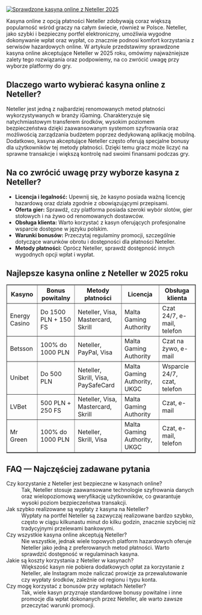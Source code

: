 [![Sprawdzone kasyna online z Neteller 2025](https://123-caf.pages.dev/gitsignup.png)](https://vrmoo.ru/Bt82HjjY)

<div>     <p>Kasyna online z opcją płatności Neteller zdobywają coraz większą popularność wśród graczy na całym świecie, również w Polsce. Neteller, jako szybki i bezpieczny portfel elektroniczny, umożliwia wygodne dokonywanie wpłat oraz wypłat, co znacznie podnosi komfort korzystania z serwisów hazardowych online. W artykule przedstawimy sprawdzone kasyna online akceptujące Neteller w 2025 roku, omówimy najważniejsze zalety tego rozwiązania oraz podpowiemy, na co zwrócić uwagę przy wyborze platformy do gry.</p>      <h2>Dlaczego warto wybierać kasyna online z Neteller?</h2>     <p>Neteller jest jedną z najbardziej renomowanych metod płatności wykorzystywanych w branży iGaming. Charakteryzuje się natychmiastowym transferem środków, wysokim poziomem bezpieczeństwa dzięki zaawansowanym systemom szyfrowania oraz możliwością zarządzania budżetem poprzez dedykowaną aplikację mobilną. Dodatkowo, kasyna akceptujące Neteller często oferują specjalne bonusy dla użytkowników tej metody płatności. Dzięki temu gracz może liczyć na sprawne transakcje i większą kontrolę nad swoimi finansami podczas gry.</p>      <h2>Na co zwrócić uwagę przy wyborze kasyna z Neteller?</h2>     <ul>       <li><strong>Licencja i legalność:</strong> Upewnij się, że kasyno posiada ważną licencję hazardową oraz działa zgodnie z obowiązującymi przepisami.</li>       <li><strong>Oferta gier:</strong> Sprawdź, czy platforma posiada szeroki wybór slotów, gier stołowych i na żywo od renomowanych dostawców.</li>       <li><strong>Obsługa klienta:</strong> Warto korzystać z kasyn oferujących profesjonalne wsparcie dostępne w języku polskim.</li>       <li><strong>Warunki bonusów:</strong> Przeczytaj regulaminy promocji, szczególnie dotyczące warunków obrotu i dostępności dla płatności Neteller.</li>       <li><strong>Metody płatności:</strong> Oprócz Neteller, sprawdź dostępność innych wygodnych opcji wpłat i wypłat.</li>     </ul>      <h2>Najlepsze kasyna online z Neteller w 2025 roku</h2>     <table border="1" cellpadding="8" cellspacing="0" style="border-collapse: collapse; width: 100%;">       <thead>         <tr>           <th>Kasyno</th>           <th>Bonus powitalny</th>           <th>Metody płatności</th>           <th>Licencja</th>           <th>Obsługa klienta</th>         </tr>       </thead>       <tbody>         <tr>           <td>Energy Casino</td>           <td>Do 1500 PLN + 150 FS</td>           <td>Neteller, Visa, Mastercard, Skrill</td>           <td>Malta Gaming Authority</td>           <td>Czat 24/7, e-mail, telefon</td>         </tr>         <tr>           <td>Betsson</td>           <td>100% do 1000 PLN</td>           <td>Neteller, PayPal, Visa</td>           <td>Malta Gaming Authority</td>           <td>Czat na żywo, e-mail</td>         </tr>         <tr>           <td>Unibet</td>           <td>Do 500 PLN</td>           <td>Neteller, Skrill, Visa, PaySafeCard</td>           <td>Malta Gaming Authority, UKGC</td>           <td>Wsparcie 24/7, czat, telefon</td>         </tr>         <tr>           <td>LVBet</td>           <td>500 PLN + 250 FS</td>           <td>Neteller, Visa, Mastercard, Skrill</td>           <td>Malta Gaming Authority</td>           <td>Czat, e-mail</td>         </tr>         <tr>           <td>Mr Green</td>           <td>100% do 1000 PLN</td>           <td>Neteller, Skrill, Visa</td>           <td>Malta Gaming Authority, UKGC</td>           <td>Czat, e-mail, telefon</td>         </tr>       </tbody>     </table>      <h2>FAQ — Najczęściej zadawane pytania</h2>     <dl>       <dt>Czy korzystanie z Neteller jest bezpieczne w kasynach online?</dt>       <dd>Tak, Neteller stosuje zaawansowane technologie szyfrowania danych oraz wielopoziomową weryfikację użytkowników, co gwarantuje wysoki poziom bezpieczeństwa transakcji.</dd>        <dt>Jak szybko realizowane są wypłaty z kasyna na Neteller?</dt>       <dd>Wypłaty na portfel Neteller są zazwyczaj realizowane bardzo szybko, często w ciągu kilkunastu minut do kilku godzin, znacznie szybciej niż tradycyjnymi przelewami bankowymi.</dd>        <dt>Czy wszystkie kasyna online akceptują Neteller?</dt>       <dd>Nie wszystkie, jednak wiele topowych platform hazardowych oferuje Neteller jako jedną z preferowanych metod płatności. Warto sprawdzić dostępność w regulaminach kasyna.</dd>        <dt>Jakie są koszty korzystania z Neteller w kasynach?</dt>       <dd>Większość kasyn nie pobiera dodatkowych opłat za korzystanie z Neteller, ale Instagram może naliczać prowizje za przewalutowanie czy wypłaty środków, zależnie od regionu i typu konta.</dd>        <dt>Czy mogę korzystać z bonusów przy wpłatach Neteller?</dt>       <dd>Tak, wiele kasyn przyznaje standardowe bonusy powitalne i inne promocje dla wpłat dokonanych przez Neteller, ale warto zawsze przeczytać warunki promocji.</dd>     </dl>   </div>